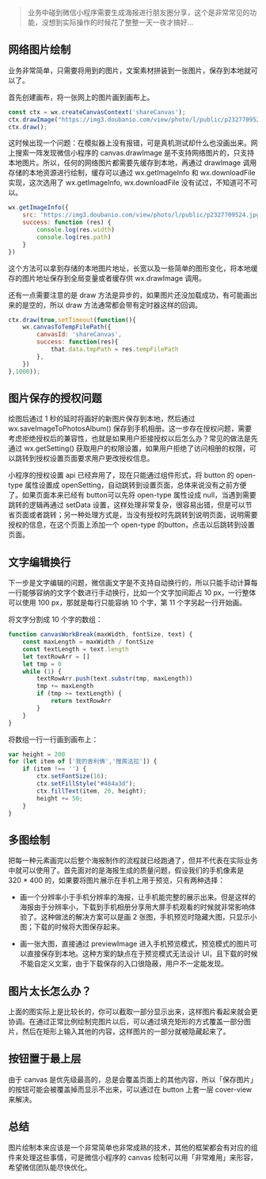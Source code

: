 > 业务中碰到微信小程序需要生成海报进行朋友圈分享，这个是非常常见的功能，没想到实际操作的时候花了整整一天一夜才搞好...

## 网络图片绘制

业务非常简单，只需要将用到的图片，文案素材拼装到一张图片，保存到本地就可以了。

首先创建画布，将一张网上的图片画到画布上。

```js
const ctx = wx.createCanvasContext('shareCanvas');
ctx.drawImage("https://img3.doubanio.com/view/photo/l/public/p2327709524.jpg", 0, 0, 300, 400);
ctx.draw();
```

这时候出现一个问题：在模拟器上没有报错，可是真机测试却什么也没画出来。网上搜索一阵发现微信小程序的 canvas.drawImage 是不支持网络图片的，只支持本地图片。所以，任何的网络图片都需要先缓存到本地，再通过 drawImage 调用存储的本地资源进行绘制，缓存可以通过 wx.getImageInfo 和 wx.downloadFile 实现，这次选用了 wx.getImageInfo, wx.downloadFile 没有试过，不知道可不可以。

```js
wx.getImageInfo({
    src: 'https://img3.doubanio.com/view/photo/l/public/p2327709524.jpg',
    success: function (res) {
        console.log(res.width)
        console.log(res.path)
    }
})
```

这个方法可以拿到存储的本地图片地址，长宽以及一些简单的图形变化，将本地缓存的图片地址保存到全局变量或者缓存供 wx.drawImage 调用。

还有一点需要注意的是 draw 方法是异步的，如果图片还没加载成功，有可能画出来的是空的，所以 draw 方法通常都会带有定时器这样的回调。

```js
ctx.draw(true,setTimeout(function(){
    wx.canvasToTempFilePath({
        canvasId: 'shareCanvas',
        success: function(res){
            that.data.tmpPath = res.tempFilePath
        },
    })
},1000));
```

## 图片保存的授权问题

绘图后通过 1 秒的延时将画好的新图片保存到本地，然后通过 wx.saveImageToPhotosAlbum() 保存到手机相册。这一步存在授权问题，需要考虑拒绝授权后的兼容性，也就是如果用户拒接授权以后怎么办？常见的做法是先通过 wx.getSetting() 获取用户的权限设置，如果用户拒绝了访问相册的权限，可以跳转到授权设置页面要求用户更改授权信息。

小程序的授权设置 api 已经弃用了，现在只能通过组件形式，将 button 的 open-type 属性设置成 openSetting，自动跳转到设置页面，总体来说没有之前方便了。如果页面本来已经有 button可以先将 open-type 属性设成 null，当遇到需要跳转的逻辑再通过 setData 设置，这样处理非常复杂，很容易出错，但是可以节省页面或者跳转；另一种处理方式是，当没有授权时先跳转到说明页面，说明需要授权的信息，在这个页面上添加一个 open-type 的button，点击以后跳转到设置页面。

## 文字编辑换行

下一步是文字编辑的问题，微信画文字是不支持自动换行的，所以只能手动计算每一行能够容纳的文字个数进行手动换行，比如一个文字加间距占 10 px，一行整体可以使用 100 px，那就是每行只能容纳 10 个字，第 11 个字另起一行开始画。

将文字分割成 10 个字的数组：

```js
function canvasWorkBreak(maxWidth, fontSize, text) {
    const maxLength = maxWidth / fontSize
    const textLength = text.length
    let textRowArr = []
    let tmp = 0
    while (1) {
        textRowArr.push(text.substr(tmp, maxLength))
        tmp += maxLength
        if (tmp >= textLength) {
            return textRowArr
        }
    }
}
```

将数组一行一行画到画布上：

```js
var height = 200
for (let item of ['我的舍利佛','搜房法拉']) {
    if (item !== '') {
        ctx.setFontSize(16);
        ctx.setFillStyle("#484a3d");
        ctx.fillText(item, 20, height);
        height += 50;
    }
}
```

## 多图绘制

把每一种元素画完以后整个海报制作的流程就已经跑通了，但并不代表在实际业务中就可以使用了。首先面对的是海报生成的质量问题，假设我们的手机像素是 320 * 400 的，如果要将图片展示在手机上用于预览，只有两种选择：

- 画一个分辨率小于手机分辨率的海报，让手机能完整的展示出来。但是这样的海报由于分辨率小，下载到手机相册分享用大屏手机观看的时候就非常影响体验了。这种做法的解决方案可以是画 2 张图，手机预览时隐藏大图，只显示小图；下载的时候将大图保存起来。

- 画一张大图，直接通过 previewImage 进入手机预览模式，预览模式的图片可以直接保存到本地。这种方案的缺点在于预览模式无法设计 UI，且下载的时候不能自定义文案，由于下载保存的入口很隐蔽，用户不一定能发现。

## 图片太长怎么办？

上面的图实际上是比较长的，你可以截取一部分显示出来，这样图片看起来就会更协调。在通过正常比例绘制完图片以后，可以通过填充矩形的方式覆盖一部分图片，然后在矩形上输入其他的内容，这样图片的一部分就被隐藏起来了。

## 按钮置于最上层

由于 canvas 是优先级最高的，总是会覆盖页面上的其他内容，所以「保存图片」的按钮可能会被覆盖掉而显示不出来，可以通过在 button 上套一层 cover-view 来解决。

## 总结

图片绘制本来应该是一个非常简单也非常成熟的技术，其他的框架都会有对应的组件来处理这些事情，可是微信小程序的 canvas 绘制可以用「非常难用」来形容，希望微信团队能尽快优化。
